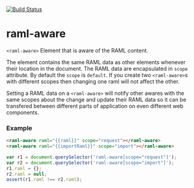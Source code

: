 [![Build Status](https://travis-ci.org/advanced-rest-client/raml-aware.svg?branch=stage)](https://travis-ci.org/advanced-rest-client/raml-aware)  

# raml-aware

`<raml-aware>` Element that is aware of the RAML content.

The element contains the same RAML data as other elements whenever their
location in the document. The RAML data are encapsulated in `scope` attribute.
By default the `scope` is `default`. If you create two `<raml-aware>`s with
different scopes then changing one raml will not affect the other.

Setting a RAML data on a `<raml-aware>` will notify other awares with the same
scopes about the change and update their RAML data so it can be transfered
between different parts of application on even different web components.

### Example
```html
<raml-aware raml="{{raml}}" scope="request"></raml-aware>
<raml-aware raml="{{importRaml}}" scope="import"></raml-aware>
```
```javascript
var r1 = document.querySelector('raml-aware[scope="request"]');
var r2 = document.querySelector('raml-aware[scope="import"]');
r1.raml = {};
r2.raml = null;
assert(r1.raml !== r2.raml);
```

